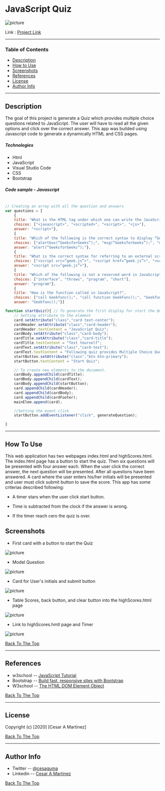 # JavaScript Quiz

![picture](assets/images/javaScriptQuiz.png)

Link : [Project Link](https://cesaraugustomartinez.github.io/Homework_4/)

---

### Table of Contents

- [Description](#description)
- [How to Use](#how-to-use)
- [Screenshots](#screenshots)
- [References](#references)
- [License](#license)
- [Author Info](#author-info)

---

## Description

The goal of this project is generate a Quiz which provides multiple choice questions related to JavaScript. The user will have to read all the given options and click over the correct answer. This app was builded using Javascript code to generate a dynamically HTML and CSS pages. 

##### Technologies

- Html
- JavaScript
- Visual Studio Code
- CSS
- Bootstrap

##### Code sample - Javascript
#
```js
// Creating an array with all the question and answers
var questions = [ 
    {
    title: "What is the HTML tag under which one can write the JavaScript code?",
    choices: ["<javascript>", "<scripted>", "<script>", "<js>"],
    answer: "<script>"},
    {
    title: "Which of the following is the correct syntax to display “GeeksforGeeks” in an alert box using JavaScript?",
    choices: ["alertbox(“GeeksforGeeks”);", "msg(“GeeksforGeeks”);", "msgbox(“GeeksforGeeks”);", "alert(“GeeksforGeeks”);"],
    answer: "alert(“GeeksforGeeks”);"}, 
    {
    title: "What is the correct syntax for referring to an external script called “geek.js”?",
    choices: ["<script src=”geek.js”>", "<script href=”geek.js”>", "<script ref=”geek.js”>", "<script name=”geek.js”>"],
    answer: "<script src=”geek.js”>"},
    {
    title: "Which of the following is not a reserved word in JavaScript?",
    choices: ["interface", "throws", "program", "short"],
    answer: "program"},
    {
    title: "How is the function called in JavaScript?",
    choices: ["call Geekfunc();", "call function GeekFunc();", "Geekfunc();", "function Geekfunc();"],
    answer: "Geekfunc();"}]

function startQuiz(){ // To generate the first display for start the Quiz 
    // Setting attribute to the element 
    card.setAttribute("class","card text-center");
    cardHeader.setAttribute("class","card-header");
    cardHeader.textContent = "JavaScript Quiz";
    cardBody.setAttribute("class","card-body");
    cardTitle.setAttribute("class","card-title");
    cardTitle.textContent = "Test Yourself";
    cardText.setAttribute("class","card-text");
    cardText.textContent = "Following quiz provides Multiple Choice Questions related to JavaScript. You will have to read all the given answers and click over the correct answer.!";
    startButton.setAttribute("class","btn btn-primary");
    startButton.textContent = "Start Quiz";

    // To create new elements to the document.
    cardBody.appendChild(cardTitle);
    cardBody.appendChild(cardText);
    cardBody.appendChild(startButton);
    card.appendChild(cardHeader);
    card.appendChild(cardBody);
    card.appendChild(cardFooter);
    mainElem.append(card);

    //Setting the event click
    startButton.addEventListener("click", generateQuestion);

}

```

---

## How To Use

This web application has two webpages index.html and highScores.html. The index.html page has a button to start the quiz. Then six questions will be presented with four answer each. When the user click the correct answer, the next question will be presented. After all questions have been answered. A card where the user enters his/her initials will be presented and user must click submit button to save the score. This app has some criterias described following: 

- A timer stars when the user click start button.

- Time is subtracted from the clock if the answer is wrong.

- If the timer reach cero the quiz is over.

 
## Screenshots

- First card with a button to start the Quiz

![picture](assets/images/displayStart.png)

- Model Question 

![picture](assets/images/modelQuestion.png)

- Card for User's initials and submit button

![picture](assets/images/cardInitials.png)

- Table Scores, back button, and clear button into the highScores.html page

![picture](assets/images/tableScores.png)

- Link to highScores.hmtl page and Timer

![picture](assets/images/linkTimer.png)


[Back To The Top](#JavaScript-Quiz)

---

## References

- w3school -- [JavaScript Tutorial](https://www.w3schools.com/js/default.asp)
- Bootstrap -- [Build fast, responsive sites with Bootstrap](https://getbootstrap.com/)
- W3school -- [The HTML DOM Element Object](https://www.w3schools.com/jsref/dom_obj_all.asp)


[Back To The Top](#JavaScript-Quiz)

---

## License

Copyright (c) [2020] [Cesar A Martinez]

[Back To The Top](#JavaScript-Quiz)

---

## Author Info

- Twitter -- [@cesaguma](https://twitter.com/cesaguma)
- Linkedin -- [Cesar A Martinez](https://www.linkedin.com/in/cesar-augusto-martinez-auquilla-03934a16b/)

[Back To The Top](#JavaScript-Quiz)
